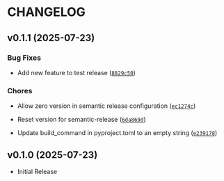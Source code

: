 # CHANGELOG

<!-- version list -->

## v0.1.1 (2025-07-23)

### Bug Fixes

- Add new feature to test release
  ([`8829c50`](https://github.com/seanbrar/psr-test/commit/8829c50036ed393c86eecb4d52127cb409b239d9))

### Chores

- Allow zero version in semantic release configuration
  ([`ec1274c`](https://github.com/seanbrar/psr-test/commit/ec1274c3d16ec8dbc069613789873003c1f767a1))

- Reset version for semantic-release
  ([`6da869d`](https://github.com/seanbrar/psr-test/commit/6da869dbd0a703e370632c9bbcba7b42ed4b178a))

- Update build_command in pyproject.toml to an empty string
  ([`e239178`](https://github.com/seanbrar/psr-test/commit/e2391785196a87c5621257e32c01fd5fc396b054))


## v0.1.0 (2025-07-23)

- Initial Release
